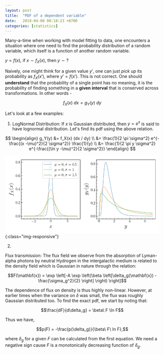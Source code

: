 ```yaml
---
layout: post
title:  "PDF of a dependent variable"
date:   2019-04-08 00:18:23 +0700
categories: [statistics]
---
```


Many-a-time when working with model fitting to data, one encounters a
situation where one need to find the probability distribution of a random
variable, which itself is a function of another random variable.

$y = f(x)$, if $x \sim f_X(x)$, then $y \sim ?$

Naively, one might think for a given value $y'$, one can just *pick up* its
probability as $f_X(x')$, where $y' = f(x')$. This is not correct. One should **understand** that the probability of a single point has no meaning, it is the probability of finding something in a **given interval** that is conserved across transformations. In other words -

$$f_X(x)\ dx = g_Y(y)\ dy$$

Let's look at a few examples:

1.
    LogNormal Distribution: If $x$ is Gaussian distributed, then $y = e^x$ is said to have lognormal distribution. Let's find its pdf using the above relation.

$$
\begin{align}
g_Y(y) &= f_X(x) (dx / dy) \\
       &= \frac{1}{2 \pi \sigma^2} e^{-\frac{(x -\mu)^2}{2 \sigma^2}} \frac{1}{y} \\
       &= \frac{1}{2 \pi y \sigma^2} e^{-\frac{(\ln y -\mu)^2}{2 \sigma^2}}
\end{align}
$$

![composite](/static/img/pdf-of-function.png){:class="img-responsive"}

2.
 Flux transmission:
The flux field we observe from the absorption of Lyman-alpha photons by neutral Hydrogen in the intergalactic medium is related to the density field which is Gaussian in nature through the relation:

$$F(\mathbf{x}) = \exp \left[-A \exp \left(\beta \left[\delta_g(\mathbf{x}) - \frac{\sigma_g^2}{2} \right] \right) \right]$$

The dependence of flux on density is thus highly non-linear. However, at earlier times when the variance on $\delta$ was small, the flux was roughly Gaussian distributed too. To find the exact pdf, we start by noting that:

$$\frac{dF}{d\delta_g} = \beta\ F \ln F$$

Thus we have,

$$p(F) = -\frac{p(\delta_g)}{\beta\ F\ ln F},$$

where $\delta_g$ for a given $F$ can be calculated from the first equation. We need a negative sign cause $F$ is a monotonically decreasing function of $\delta_g$.


